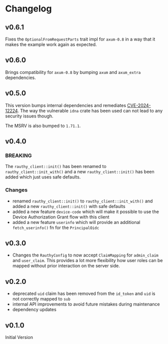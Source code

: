 # Changelog

## v0.6.1

Fixes the `OptionalFromRequestParts` trait impl for `axum-0.8` in a way that it makes the example work
again as expected.

## v0.6.0

Brings compatibility for `axum-0.8` by bumping `axum` and `axum_extra` dependencies.

## v0.5.0

This version bumps internal dependencies and
remediates [CVE-2024-12224](https://rustsec.org/advisories/RUSTSEC-2024-0421). The way the vulnerable `idna` crate has
been used can not lead to any security issues though.

The MSRV is also bumped to `1.71.1`.

## v0.4.0

### BREAKING

The `rauthy_client::init()` has been renamed to `rauthy_client::init_with()` and a new `rauthy_client::init()`
has been added which just uses safe defaults.

### Changes

- renamed `rauthy_client::init()` to `rauthy_client::init_with()` and added a new `rauthy_client::init()`
  with safe defaults
- added a new feature `device-code` which will make it possible to use the Device Authorization Grant flow
  with this client
- added a new feature `userinfo` which will provide an additional `fetch_userinfo()` fn for the `PrincipalOidc`

## v0.3.0

- Changes the `RauthyConfig` to now accept `ClaimMapping` for `admin_claim` and `user_claim`.
  This provides a lot more flexibility how user roles can be mapped without prior interaction on
  the server side.

## v0.2.0

- deprecated `uid` claim has been removed from the `id_token` and `uid` is not correctly mapped to `sub`
- internal API improvements to avoid future mistakes during maintenance
- dependency updates

## v0.1.0

Initial Version
